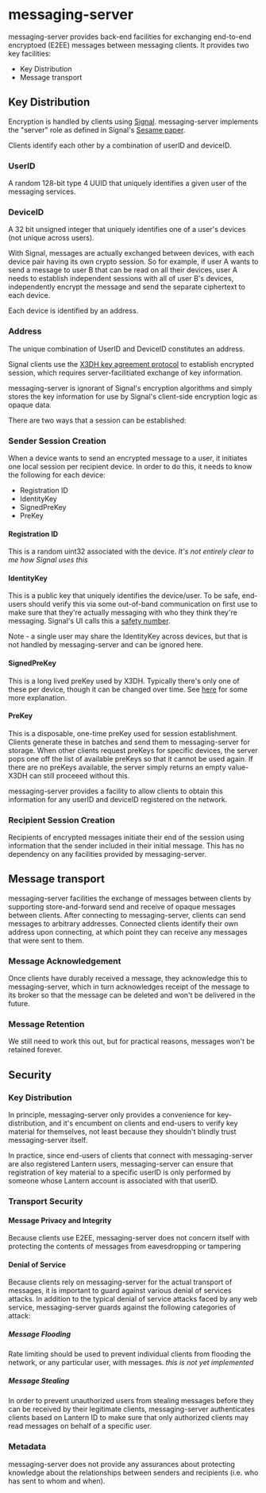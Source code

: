 # messaging-server

messaging-server provides back-end facilities for exchanging end-to-end encryptoed (E2EE) messages between messaging clients. It provides two key facilities:

- Key Distribution
- Message transport

## Key Distribution
Encryption is handled by clients using [Signal](https://github.com/signalapp/libsignal-protocol-java). messaging-server implements the "server" role as defined in Signal's [Sesame paper](https://www.signal.org/docs/specifications/sesame/).

Clients identify each other by a combination of userID and deviceID.

### UserID
A random 128-bit type 4 UUID that uniquely identifies a given user of the messaging services.

### DeviceID
A 32 bit unsigned integer that uniquely identifies one of a user's devices (not unique across users).

With Signal, messages are actually exchanged between devices, with each device pair having its own crypto session. So for example, if user A wants to send a message to user B
that can be read on all their devices, user A needs to establish independent sessions with all of user B's devices, independently encrypt the message and send the separate ciphertext to each device.

Each device is identified by an address.

### Address
The unique combination of UserID and DeviceID constitutes an address.

Signal clients use the [X3DH key agreement protocol](https://www.signal.org/docs/specifications/x3dh/) to establish encrypted session, which requires server-facilitiated exchange of key information.

messaging-server is ignorant of Signal's encryption algorithms and simply stores the key information for use by Signal's client-side encryption logic as opaque data.

There are two ways that a session can be established:

### Sender Session Creation
When a device wants to send an encrypted message to a user, it initiates one local session per recipient device. In order to do this, it needs to know the following for each device:

- Registration ID
- IdentityKey
- SignedPreKey
- PreKey

#### Registration ID
This is a random uint32 associated with the device. *It's not entirely clear to me how Signal uses this*

#### IdentityKey
This is a public key that uniquely identifies the device/user. To be safe, end-users should verify this via some out-of-band communication on first use to make sure that they're actually messaging with
who they think they're messaging. Signal's UI calls this a [safety number](https://support.signal.org/hc/en-us/articles/360007060632-What-is-a-safety-number-and-why-do-I-see-that-it-changed-).

Note - a single user may share the IdentityKey across devices, but that is not handled by messaging-server and can be ignored here.

#### SignedPreKey
This is a long lived preKey used by X3DH. Typically there's only one of these per device, though it can be changed over time. See [here](https://crypto.stackexchange.com/questions/72148/signal-protocol-how-is-signed-preKey-created)
for some more explanation.

#### PreKey
This is a disposable, one-time preKey used for session establishment. Clients generate these in batches and send them to messaging-server for storage. When other clients request preKeys for specific devices, the server pops one off the list of available preKeys so that it cannot be used again. If there are no preKeys available, the server simply returns an empty value-X3DH can still proceeed without this.

messaging-server provides a facility to allow clients to obtain this information for any userID and deviceID registered on the network.

### Recipient Session Creation
Recipients of encrypted messages initiate their end of the session using information that the sender included in their initial message. This has no dependency on any facilities provided by messaging-server.

## Message transport
messaging-server facilities the exchange of messages between clients by supporting store-and-forward send and receive of opaque messages between clients. After connecting to messaging-server, clients can send messages to arbitrary addresses. Connected clients identify their own address upon connecting, at which point they can receive any messages that were sent to them.

### Message Acknowledgement
Once clients have durably received a message, they acknowledge this to messaging-server, which in turn acknowledges receipt of the message to its broker so that the message can be deleted and won't be delivered in the future.

### Message Retention
We still need to work this out, but for practical reasons, messages won't be retained forever.

## Security

### Key Distribution
In principle, messaging-server only provides a convenience for key-distribution, and it's encumbent on clients and end-users to verify key material for themselves, not least because they shouldn't blindly trust messaging-server itself.

In practice, since end-users of clients that connect with messaging-server are also registered Lantern users, messaging-server can ensure that registration of key material to a specific userID is only performed by someone whose Lantern account is associated with that userID.

### Transport Security

#### Message Privacy and Integrity
Because clients use E2EE, messaging-server does not concern itself with protecting the contents of messages from eavesdropping or tampering

#### Denial of Service
Because clients rely on messaging-server for the actual transport of messages, it is important to guard against various denial of services attacks. In addition to the typical denial of service attacks faced by any web service, messaging-server guards against the following categories of attack:

##### Message Flooding
Rate limiting should be used to prevent individual clients from flooding the network, or any particular user, with messages. *this is not yet implemented*

##### Message Stealing
In order to prevent unauthorized users from stealing messages before they can be received by their legitimate clients, messaging-server authenticates clients based on Lantern ID to make sure that only authorized clients may read messages on behalf of a specific user.

### Metadata
messaging-server does not provide any assurances about protecting knowledge about the relationships between senders and recipients (i.e. who has sent to whom and when).